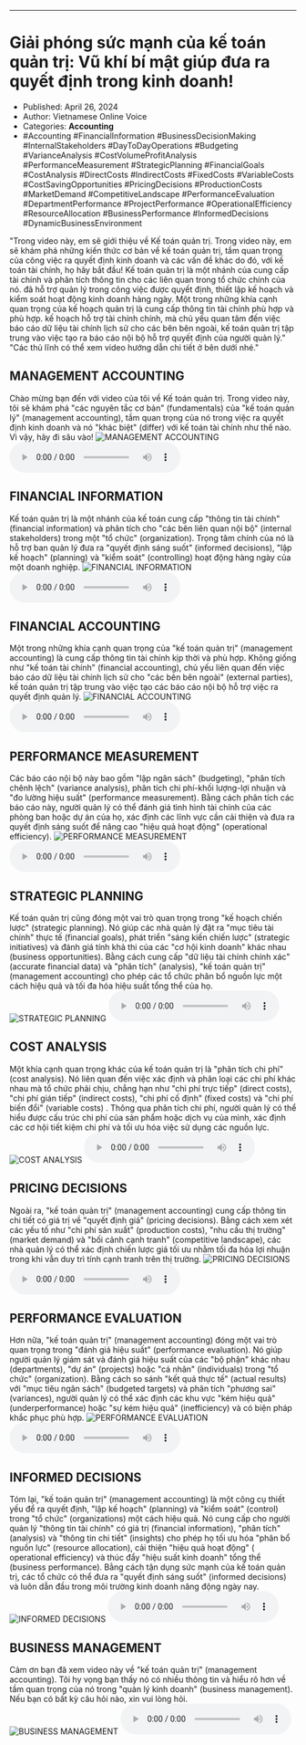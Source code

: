 
---

# Giải phóng sức mạnh của kế toán quản trị: Vũ khí bí mật giúp đưa ra quyết định trong kinh doanh!

- Published: April 26, 2024
- Author: Vietnamese Online Voice
- Categories: **Accounting**
- #Accounting #FinancialInformation #BusinessDecisionMaking #InternalStakeholders #DayToDayOperations #Budgeting #VarianceAnalysis #CostVolumeProfitAnalysis #PerformanceMeasurement #StrategicPlanning #FinancialGoals #CostAnalysis #DirectCosts #IndirectCosts #FixedCosts #VariableCosts #CostSavingOpportunities #PricingDecisions #ProductionCosts #MarketDemand #CompetitiveLandscape #PerformanceEvaluation #DepartmentPerformance #ProjectPerformance #OperationalEfficiency #ResourceAllocation #BusinessPerformance #InformedDecisions #DynamicBusinessEnvironment

"Trong video này, em sẽ giới thiệu về Kế toán quản trị. Trong video này, em sẽ khám phá những kiến ​​thức cơ bản về kế toán quản trị, tầm quan trọng của công việc ra quyết định kinh doanh và các vấn đề khác do đó, với kế toán tài chính, họ hãy bắt đầu! Kế toán quản trị là một nhánh của cung cấp tài chính và phân tích thông tin cho các liên quan trong tổ chức chính của nó. đã hỗ trợ quản lý trong công việc được quyết định, thiết lập kế hoạch và kiểm soát hoạt động kinh doanh hàng ngày. Một trong những khía cạnh quan trọng của kế hoạch quản trị là cung cấp thông tin tài chính phù hợp và phù hợp. kế hoạch hỗ trợ tài chính chính, mà chủ yếu quan tâm đến việc báo cáo dữ liệu tài chính lịch sử cho các bên bên ngoài, kế toán quản trị tập trung vào việc tạo ra báo cáo nội bộ hỗ trợ quyết định của người quản lý." "Các thủ lĩnh có thể xem video hướng dẫn chi tiết ở bên dưới nhé."


## MANAGEMENT ACCOUNTING

Chào mừng bạn đến với video của tôi về Kế toán quản trị. Trong video này, tôi sẽ khám phá "các nguyên tắc cơ bản" (fundamentals) của "kế toán quản lý" (management accounting), tầm quan trọng của nó trong việc ra quyết định kinh doanh và nó "khác biệt" (differ) với kế toán tài chính như thế nào. Vì vậy, hãy đi sâu vào!
![MANAGEMENT ACCOUNTING](https://http-archiver-apis-production-80.schnworks.com/storage/images/transitions/2024-04-26/transition-12091460485-Montserrat-SemiBold-880E4F.jpg)
<audio controls>
    <source src="https://http-archiver-apis-production-80.schnworks.com/storage/audio/file-16104485912.mp3" type="audio/mpeg">
</audio>



## FINANCIAL INFORMATION

Kế toán quản trị là một nhánh của kế toán cung cấp "thông tin tài chính" (financial information) và phân tích cho "các bên liên quan nội bộ" (internal stakeholders) trong một "tổ chức" (organization). Trọng tâm chính của nó là hỗ trợ ban quản lý đưa ra "quyết định sáng suốt" (informed decisions), "lập kế hoạch" (planning) và "kiểm soát" (controlling) hoạt động hàng ngày của một doanh nghiệp.
![FINANCIAL INFORMATION](https://http-archiver-apis-production-80.schnworks.com/storage/images/transitions/2024-04-26/transition--17101298742-Montserrat-Black-9C27B0.jpg)
<audio controls>
    <source src="https://http-archiver-apis-production-80.schnworks.com/storage/audio/file-6474230195.mp3" type="audio/mpeg">
</audio>



## FINANCIAL ACCOUNTING

Một trong những khía cạnh quan trọng của "kế toán quản trị" (management accounting) là cung cấp thông tin tài chính kịp thời và phù hợp. Không giống như "kế toán tài chính" (financial accounting), chủ yếu liên quan đến việc báo cáo dữ liệu tài chính lịch sử cho "các bên bên ngoài" (external parties), kế toán quản trị tập trung vào việc tạo các báo cáo nội bộ hỗ trợ việc ra quyết định quản lý.
![FINANCIAL ACCOUNTING](https://http-archiver-apis-production-80.schnworks.com/storage/images/transitions/2024-04-26/transition--2619289588-Montserrat-SemiBold-1A237E.jpg)
<audio controls>
    <source src="https://http-archiver-apis-production-80.schnworks.com/storage/audio/file-393265895.mp3" type="audio/mpeg">
</audio>



## PERFORMANCE MEASUREMENT

Các báo cáo nội bộ này bao gồm "lập ngân sách" (budgeting), "phân tích chênh lệch" (variance analysis), phân tích chi phí-khối lượng-lợi nhuận và "đo lường hiệu suất" (performance measurement). Bằng cách phân tích các báo cáo này, người quản lý có thể đánh giá tình hình tài chính của các phòng ban hoặc dự án của họ, xác định các lĩnh vực cần cải thiện và đưa ra quyết định sáng suốt để nâng cao "hiệu quả hoạt động" (operational efficiency).
![PERFORMANCE MEASUREMENT](https://http-archiver-apis-production-80.schnworks.com/storage/images/transitions/2024-04-26/transition-3632809421-Montserrat-Black-7B1FA2.jpg)
<audio controls>
    <source src="https://http-archiver-apis-production-80.schnworks.com/storage/audio/file-42280941598.mp3" type="audio/mpeg">
</audio>



## STRATEGIC PLANNING

Kế toán quản trị cũng đóng một vai trò quan trọng trong "kế hoạch chiến lược" (strategic planning). Nó giúp các nhà quản lý đặt ra "mục tiêu tài chính" thực tế (financial goals), phát triển "sáng kiến ​​chiến lược" (strategic initiatives) và đánh giá tính khả thi của các "cơ hội kinh doanh" khác nhau (business opportunities). Bằng cách cung cấp "dữ liệu tài chính chính xác" (accurate financial data) và "phân tích" (analysis), "kế toán quản trị" (management accounting) cho phép các tổ chức phân bổ nguồn lực một cách hiệu quả và tối đa hóa hiệu suất tổng thể của họ.
![STRATEGIC PLANNING](https://http-archiver-apis-production-80.schnworks.com/storage/images/transitions/2024-04-26/transition--44267415628-Montserrat-Thin-512DA8.jpg)
<audio controls>
    <source src="https://http-archiver-apis-production-80.schnworks.com/storage/audio/file-9552788133.mp3" type="audio/mpeg">
</audio>



## COST ANALYSIS

Một khía cạnh quan trọng khác của kế toán quản trị là "phân tích chi phí" (cost analysis). Nó liên quan đến việc xác định và phân loại các chi phí khác nhau mà tổ chức phải chịu, chẳng hạn như "chi phí trực tiếp" (direct costs), "chi phí gián tiếp" (indirect costs), "chi phí cố định" (fixed costs) và "chi phí biến đổi" (variable costs) . Thông qua phân tích chi phí, người quản lý có thể hiểu được cấu trúc chi phí của sản phẩm hoặc dịch vụ của mình, xác định các cơ hội tiết kiệm chi phí và tối ưu hóa việc sử dụng các nguồn lực.
![COST ANALYSIS](https://http-archiver-apis-production-80.schnworks.com/storage/images/transitions/2024-04-26/transition--43405034361-Montserrat-ExtraBold-004895.jpg)
<audio controls>
    <source src="https://http-archiver-apis-production-80.schnworks.com/storage/audio/file-2585950123.mp3" type="audio/mpeg">
</audio>



## PRICING DECISIONS

Ngoài ra, "kế toán quản trị" (management accounting) cung cấp thông tin chi tiết có giá trị về "quyết định giá" (pricing decisions). Bằng cách xem xét các yếu tố như "chi phí sản xuất" (production costs), "nhu cầu thị trường" (market demand) và "bối cảnh cạnh tranh" (competitive landscape), các nhà quản lý có thể xác định chiến lược giá tối ưu nhằm tối đa hóa lợi nhuận trong khi vẫn duy trì tính cạnh tranh trên thị trường.
![PRICING DECISIONS](https://http-archiver-apis-production-80.schnworks.com/storage/images/transitions/2024-04-26/transition-17917560854-Montserrat-Thin-004895.jpg)
<audio controls>
    <source src="https://http-archiver-apis-production-80.schnworks.com/storage/audio/file-43387756747.mp3" type="audio/mpeg">
</audio>



## PERFORMANCE EVALUATION

Hơn nữa, "kế toán quản trị" (management accounting) đóng một vai trò quan trọng trong "đánh giá hiệu suất" (performance evaluation). Nó giúp người quản lý giám sát và đánh giá hiệu suất của các "bộ phận" khác nhau (departments), "dự án" (projects) hoặc "cá nhân" (individuals) trong "tổ chức" (organization). Bằng cách so sánh "kết quả thực tế" (actual results) với "mục tiêu ngân sách" (budgeted targets) và phân tích "phương sai" (variances), người quản lý có thể xác định các khu vực "kém hiệu quả" (underperformance) hoặc "sự kém hiệu quả" (inefficiency) và có biện pháp khắc phục phù hợp.
![PERFORMANCE EVALUATION](https://http-archiver-apis-production-80.schnworks.com/storage/images/transitions/2024-04-26/transition--6253692208-Montserrat-Bold-9C27B0.jpg)
<audio controls>
    <source src="https://http-archiver-apis-production-80.schnworks.com/storage/audio/file-23769127127.mp3" type="audio/mpeg">
</audio>



## INFORMED DECISIONS

Tóm lại, "kế toán quản trị" (management accounting) là một công cụ thiết yếu để ra quyết định, "lập kế hoạch" (planning) và "kiểm soát" (control) trong "tổ chức" (organizations) một cách hiệu quả. Nó cung cấp cho người quản lý "thông tin tài chính" có giá trị (financial information), "phân tích" (analysis) và "thông tin chi tiết" (insights) cho phép họ tối ưu hóa "phân bổ nguồn lực" (resource allocation), cải thiện "hiệu quả hoạt động" ( operational efficiency) và thúc đẩy "hiệu suất kinh doanh" tổng thể (business performance). Bằng cách tận dụng sức mạnh của kế toán quản trị, các tổ chức có thể đưa ra "quyết định sáng suốt" (informed decisions) và luôn dẫn đầu trong môi trường kinh doanh năng động ngày nay.
![INFORMED DECISIONS](https://http-archiver-apis-production-80.schnworks.com/storage/images/transitions/2024-04-26/transition--7768457783-Montserrat-Regular-880E4F.jpg)
<audio controls>
    <source src="https://http-archiver-apis-production-80.schnworks.com/storage/audio/file-6899270496.mp3" type="audio/mpeg">
</audio>



## BUSINESS MANAGEMENT

Cảm ơn bạn đã xem video này về "kế toán quản trị" (management accounting). Tôi hy vọng bạn thấy nó có nhiều thông tin và hiểu rõ hơn về tầm quan trọng của nó trong "quản lý kinh doanh" (business management). Nếu bạn có bất kỳ câu hỏi nào, xin vui lòng hỏi.
![BUSINESS MANAGEMENT](https://http-archiver-apis-production-80.schnworks.com/storage/images/transitions/2024-04-26/transition--3438402486-Montserrat-Bold-1A237E.jpg)
<audio controls>
    <source src="https://http-archiver-apis-production-80.schnworks.com/storage/audio/file-7892480510.mp3" type="audio/mpeg">
</audio>

